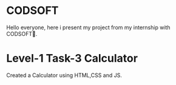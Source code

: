 # CODSOFT
Hello everyone, here i present my project from my internship with CODSOFT🚀.

# Level-1 Task-3 Calculator
Created a Calculator using HTML,CSS and JS.
